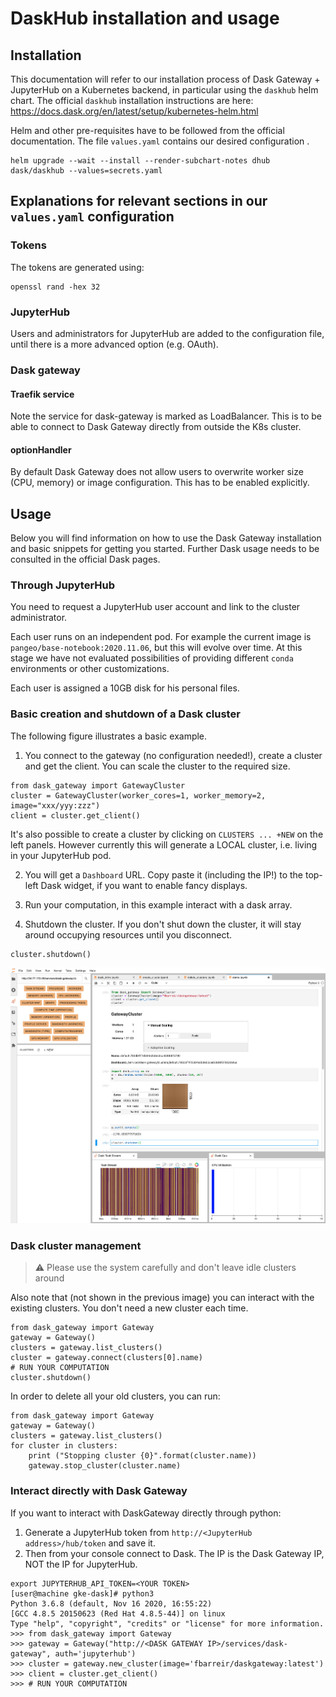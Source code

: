 # DaskHub installation and usage

## Installation 

This documentation will refer to our installation process of Dask Gateway + JupyterHub on a Kubernetes backend, in particular
using the `daskhub` helm chart. The official `daskhub` installation instructions are here: https://docs.dask.org/en/latest/setup/kubernetes-helm.html

Helm and other pre-requisites have to be followed from the official documentation. The file `values.yaml` contains our 
desired configuration .
```
helm upgrade --wait --install --render-subchart-notes dhub dask/daskhub --values=secrets.yaml
```

## Explanations for relevant sections in our `values.yaml` configuration 

### Tokens
The tokens are generated using:  
```
openssl rand -hex 32
```
### JupyterHub
Users and administrators for JupyterHub are added to the configuration file, until there is a
more advanced option (e.g. OAuth).

### Dask gateway
#### Traefik service
Note the service for dask-gateway is marked as LoadBalancer. This is to be able to connect 
to Dask Gateway directly from outside the K8s cluster.

#### optionHandler
By default Dask Gateway does not allow users to overwrite worker size (CPU, memory) 
or image configuration. This has to be enabled explicitly.

## Usage

Below you will find information on how to use the Dask Gateway installation and basic snippets for getting you started. 
Further Dask usage needs to be consulted in the official Dask pages. 

### Through JupyterHub

You need to request a JupyterHub user account and link to the cluster administrator.

Each user runs on an independent pod. For example the current image is `pangeo/base-notebook:2020.11.06`, but this
will evolve over time. At this stage we have not evaluated possibilities of providing different `conda` environments or
other customizations. 

Each user is assigned a 10GB disk for his personal files.

### Basic creation and shutdown of a Dask cluster

The following figure illustrates a basic example. 
1. You connect to the gateway (no configuration needed!), create a cluster and get the client. You can scale the cluster
to the required size.
```
from dask_gateway import GatewayCluster
cluster = GatewayCluster(worker_cores=1, worker_memory=2, image="xxx/yyy:zzz")
client = cluster.get_client()
```
It's also possible to create a cluster by clicking on `CLUSTERS ... +NEW` on the left panels. However currently 
this will generate a LOCAL cluster, i.e. living in your JupyterHub pod.

2. You will get a `Dashboard` URL. Copy paste it (including the IP!) to the top-left Dask widget, if you want to enable
   fancy displays.

2. Run your computation, in this example interact with a dask array.

2. Shutdown the cluster. If you don't shut down the cluster, it will stay around occupying resources until you disconnect.
```
cluster.shutdown()
```

![Hello](https://github.com/gcp4hep/analysis-cluster/blob/main/daskhub/images/dg_basic.png)

### Dask cluster management

> :warning: Please use the system carefully and don't leave idle clusters around

Also note that (not shown in the previous image) you can interact with the existing clusters. You don't need a new cluster each time.
```
from dask_gateway import Gateway
gateway = Gateway()
clusters = gateway.list_clusters()
cluster = gateway.connect(clusters[0].name)
# RUN YOUR COMPUTATION
cluster.shutdown()
```
In order to delete all your old clusters, you can run:
```
from dask_gateway import Gateway
gateway = Gateway()
clusters = gateway.list_clusters()
for cluster in clusters:
    print ("Stopping cluster {0}".format(cluster.name))
    gateway.stop_cluster(cluster.name)
```

### Interact directly with Dask Gateway

If you want to interact with DaskGateway directly through python:
1. Generate a JupyterHub token from `http://<JupyterHub address>/hub/token` and save it.
1. Then from your console connect to Dask. The IP is the Dask Gateway IP, NOT the IP for JupyterHub.
```
export JUPYTERHUB_API_TOKEN=<YOUR TOKEN>
[user@machine gke-dask]# python3
Python 3.6.8 (default, Nov 16 2020, 16:55:22)
[GCC 4.8.5 20150623 (Red Hat 4.8.5-44)] on linux
Type "help", "copyright", "credits" or "license" for more information.
>>> from dask_gateway import Gateway
>>> gateway = Gateway("http://<DASK GATEWAY IP>/services/dask-gateway", auth='jupyterhub')
>>> cluster = gateway.new_cluster(image='fbarreir/daskgateway:latest')
>>> client = cluster.get_client()
>>> # RUN YOUR COMPUTATION
```

